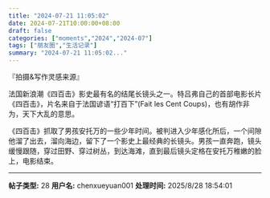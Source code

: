 ```yaml
---
title: "2024-07-21 11:05:02"
date: 2024-07-21T10:00:00+08:00
draft: false
categories: ["moments","2024","2024-07"]
tags: ["朋友圈","生活记录"]
summary: "2024-07-21 11:05:02..."
---
```


『拍摄&写作灵感来源』

法国新浪潮《四百击》影史最有名的结尾长镜头之一。特吕弗自己的首部电影长片《四百击》，片名来自于法国谚语“打百下”(Fait les Cent Coups)，也有胡作非为，天下大乱的意思。

《四百击》抓取了男孩安托万的一些少年时间。被判进入少年感化所后，一个间隙他溜了出去，溜向海边，留下了一个影史上最经典的长镜头。男孩一直奔跑，镜头缓慢跟随，穿过田野、穿过树丛，到达海滩，直到最后镜头定格在安托万稚嫩的脸上，电影结束。

---

**帖子类型:** 28
**用户名:** chenxueyuan001
**处理时间:** 2025/8/28 18:54:01